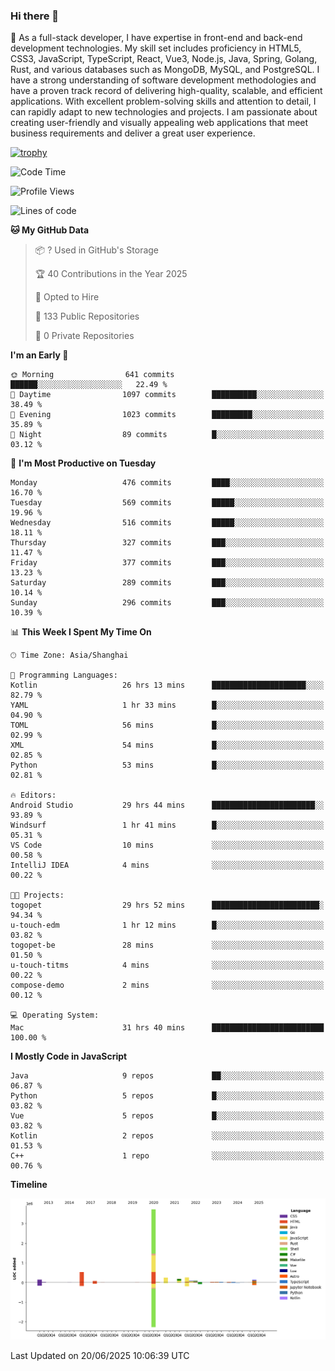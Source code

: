 ### Hi there 👋

🌱 As a full-stack developer, I have expertise in front-end and back-end development technologies. My skill set includes proficiency in HTML5, CSS3, JavaScript, TypeScript, React, Vue3, Node.js, Java, Spring, Golang, Rust, and various databases such as MongoDB, MySQL, and PostgreSQL. I have a strong understanding of software development methodologies and have a proven track record of delivering high-quality, scalable, and efficient applications. With excellent problem-solving skills and attention to detail, I can rapidly adapt to new technologies and projects. I am passionate about creating user-friendly and visually appealing web applications that meet business requirements and deliver a great user experience.

[![trophy](https://github-profile-trophy.vercel.app/?username=elton&rank=SECRET,SSS,SS,S,AAA,AA,A&theme=onedark&no-frame=true&margin-w=10)](https://github.com/ryo-ma/github-profile-trophy)

<!--START_SECTION:waka-->
![Code Time](http://img.shields.io/badge/Code%20Time-1%2C748%20hrs%2020%20mins-blue)

![Profile Views](http://img.shields.io/badge/Profile%20Views-0-blue)

![Lines of code](https://img.shields.io/badge/From%20Hello%20World%20I%27ve%20Written-5.7%20million%20lines%20of%20code-blue)

**🐱 My GitHub Data** 

> 📦 ? Used in GitHub's Storage 
 > 
> 🏆 40 Contributions in the Year 2025
 > 
> 💼 Opted to Hire
 > 
> 📜 133 Public Repositories 
 > 
> 🔑 0 Private Repositories 
 > 
**I'm an Early 🐤** 

```text
🌞 Morning                641 commits         ██████░░░░░░░░░░░░░░░░░░░   22.49 % 
🌆 Daytime                1097 commits        ██████████░░░░░░░░░░░░░░░   38.49 % 
🌃 Evening                1023 commits        █████████░░░░░░░░░░░░░░░░   35.89 % 
🌙 Night                  89 commits          █░░░░░░░░░░░░░░░░░░░░░░░░   03.12 % 
```
📅 **I'm Most Productive on Tuesday** 

```text
Monday                   476 commits         ████░░░░░░░░░░░░░░░░░░░░░   16.70 % 
Tuesday                  569 commits         █████░░░░░░░░░░░░░░░░░░░░   19.96 % 
Wednesday                516 commits         █████░░░░░░░░░░░░░░░░░░░░   18.11 % 
Thursday                 327 commits         ███░░░░░░░░░░░░░░░░░░░░░░   11.47 % 
Friday                   377 commits         ███░░░░░░░░░░░░░░░░░░░░░░   13.23 % 
Saturday                 289 commits         ███░░░░░░░░░░░░░░░░░░░░░░   10.14 % 
Sunday                   296 commits         ███░░░░░░░░░░░░░░░░░░░░░░   10.39 % 
```


📊 **This Week I Spent My Time On** 

```text
🕑︎ Time Zone: Asia/Shanghai

💬 Programming Languages: 
Kotlin                   26 hrs 13 mins      █████████████████████░░░░   82.79 % 
YAML                     1 hr 33 mins        █░░░░░░░░░░░░░░░░░░░░░░░░   04.90 % 
TOML                     56 mins             █░░░░░░░░░░░░░░░░░░░░░░░░   02.99 % 
XML                      54 mins             █░░░░░░░░░░░░░░░░░░░░░░░░   02.85 % 
Python                   53 mins             █░░░░░░░░░░░░░░░░░░░░░░░░   02.81 % 

🔥 Editors: 
Android Studio           29 hrs 44 mins      ███████████████████████░░   93.89 % 
Windsurf                 1 hr 41 mins        █░░░░░░░░░░░░░░░░░░░░░░░░   05.31 % 
VS Code                  10 mins             ░░░░░░░░░░░░░░░░░░░░░░░░░   00.58 % 
IntelliJ IDEA            4 mins              ░░░░░░░░░░░░░░░░░░░░░░░░░   00.22 % 

🐱‍💻 Projects: 
togopet                  29 hrs 52 mins      ████████████████████████░   94.34 % 
u-touch-edm              1 hr 12 mins        █░░░░░░░░░░░░░░░░░░░░░░░░   03.82 % 
togopet-be               28 mins             ░░░░░░░░░░░░░░░░░░░░░░░░░   01.50 % 
u-touch-titms            4 mins              ░░░░░░░░░░░░░░░░░░░░░░░░░   00.22 % 
compose-demo             2 mins              ░░░░░░░░░░░░░░░░░░░░░░░░░   00.12 % 

💻 Operating System: 
Mac                      31 hrs 40 mins      █████████████████████████   100.00 % 
```

**I Mostly Code in JavaScript** 

```text
Java                     9 repos             ██░░░░░░░░░░░░░░░░░░░░░░░   06.87 % 
Python                   5 repos             █░░░░░░░░░░░░░░░░░░░░░░░░   03.82 % 
Vue                      5 repos             █░░░░░░░░░░░░░░░░░░░░░░░░   03.82 % 
Kotlin                   2 repos             ░░░░░░░░░░░░░░░░░░░░░░░░░   01.53 % 
C++                      1 repo              ░░░░░░░░░░░░░░░░░░░░░░░░░   00.76 % 
```



**Timeline**

![Lines of Code chart](https://raw.githubusercontent.com/elton/elton/main/assets/bar_graph.png)


 Last Updated on 20/06/2025 10:06:39 UTC
<!--END_SECTION:waka-->

<!--
**elton/elton** is a ✨ _special_ ✨ repository because its `README.md` (this file) appears on your GitHub profile.

Here are some ideas to get you started:

- 🔭 I’m currently working on ...
- 🌱 I’m currently learning ...
- 👯 I’m looking to collaborate on ...
- 🤔 I’m looking for help with ...
- 💬 Ask me about ...
- 📫 How to reach me: ...
- 😄 Pronouns: ...
- ⚡ Fun fact: ...
-->
